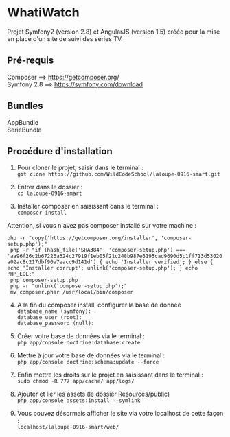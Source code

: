 WhatiWatch
==========
Projet Symfony2 (version 2.8) et AngularJS (version 1.5) créée pour la mise en place d'un site de suivi des séries TV.

## Pré-requis

Composer ==> https://getcomposer.org/  
Symfony 2.8 ==> https://symfony.com/download

## Bundles

AppBundle  
SerieBundle  

## Procédure d'installation  
  
1. Pour cloner le projet, saisir dans le terminal :  
`git clone https://github.com/WildCodeSchool/laloupe-0916-smart.git`  
  
2. Entrer dans le dossier :  
`cd laloupe-0916-smart` 

3. Installer composer en saisissant dans le terminal :  
`composer install`  

Attention, si vous n'avez pas composer installé sur votre machine : 

`php -r "copy('https://getcomposer.org/installer', 'composer-setup.php');"`   
` php -r "if (hash_file('SHA384', 'composer-setup.php') === 'aa96f26c2b67226a324c27919f1eb05f21c248b987e6195cad9690d5c1ff713d53020a02ac8c217dbf90a7eacc9d141d') { echo 'Installer verified'; } else { echo 'Installer corrupt'; unlink('composer-setup.php'); } echo PHP_EOL;"`    
` php composer-setup.php`     
` php -r "unlink('composer-setup.php');"`   
` mv composer.phar /usr/local/bin/composer`

4. A la fin du composer install, configurer la base de donnée  
`database_name (symfony):`  
`database_user (root):`   
`database_password (null):`
  
5. Créer votre base de données via le terminal :  
`php app/console doctrine:database:create`  
  
6. Mettre à jour votre base de données via le terminal :  
`php app/console doctrine:schema:update --force`  

7. Enfin mettre les droits sur le projet en saisissant dans le terminal :  
`sudo chmod -R 777 app/cache/ app/logs/`  

8. Ajouter et lier les assets (le dossier Resources/public)    
`php app/console assets:install --symlink`   

9. Vous pouvez désormais afficher le site via votre localhost de cette façon :  
`localhost/laloupe-0916-smart/web/` 
